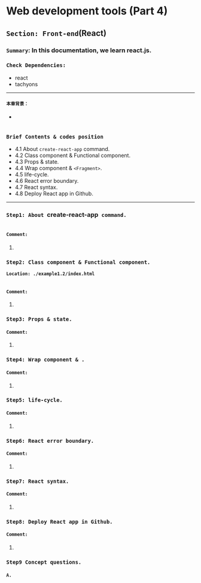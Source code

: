 # Web development tools (Part 4)

## `Section: Front-end`(React)

### `Summary`: In this documentation, we learn react.js.

### `Check Dependencies:`

- react
- tachyons

------------------------------------------------------------

#### `本章背景：`
- 

```diff

```

### `Brief Contents & codes position`
- 4.1 About `create-react-app` command.
- 4.2 Class component & Functional component.
- 4.3 Props & state.
- 4.4 Wrap component & `<Fragment>`.
- 4.5 life-cycle.
- 4.6 React error boundary.
- 4.7 React syntax.
- 4.8 Deploy React app in Github.

------------------------------------------------------------

### `Step1: About `create-react-app` command.`

```bash

```

#### `Comment:`
1. 

### `Step2: Class component & Functional component.`

__`Location: ./example1.2/index.html`__

```html

```

#### `Comment:`
1. 


### `Step3: Props & state.`

#### `Comment:`
1. 

### `Step4: Wrap component & `<Fragment>`.`


#### `Comment:`
1. 

### `Step5: life-cycle.`


#### `Comment:`
1. 

### `Step6: React error boundary.`


#### `Comment:`
1. 

### `Step7: React syntax.`


#### `Comment:`
1. 

### `Step8: Deploy React app in Github.`


#### `Comment:`
1. 



### `Step9 Concept questions.`

#### `A. `



